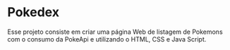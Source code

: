 # Pokedex

Esse projeto consiste em criar uma página Web de listagem de Pokemons com o consumo da PokeApi e 
utilizando o HTML, CSS e Java Script. 
